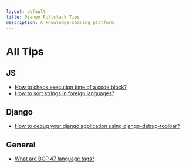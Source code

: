 ```yaml
---
layout: default
title: Django Fullstack Tips
description: A knowledge-sharing platform
---
```

# All Tips

## JS

- [How to check execution time of a code block?](./js/tip1.md)
- [How to sort strings in foreign languages?](./js/tip2.md)

## Django

* [How to debug your django application using django-debug-toolbar?](./django/tip1.md)

## General

- [What are BCP 47 language tags?](./general/tip1.md)
